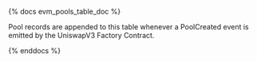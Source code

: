 {% docs evm_pools_table_doc %}

Pool records are appended to this table whenever a PoolCreated event is emitted by the UniswapV3 Factory Contract.

{% enddocs %}
